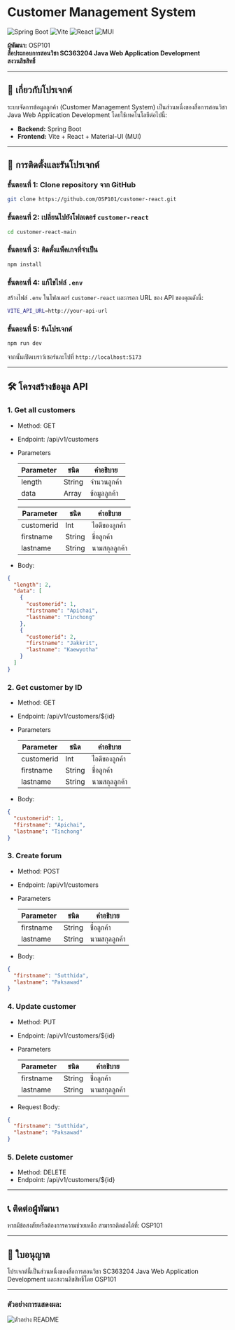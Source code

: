 # Customer Management System

![Spring Boot](https://img.shields.io/badge/Spring_Boot-6DB33F?style=for-the-badge&logo=spring&logoColor=white)
![Vite](https://img.shields.io/badge/Vite-B73BFE?style=for-the-badge&logo=vite&logoColor=FFD62E)
![React](https://img.shields.io/badge/React-20232A?style=for-the-badge&logo=react&logoColor=61DAFB)
![MUI](https://img.shields.io/badge/MUI-007FFF?style=for-the-badge&logo=mui&logoColor=white)

**ผู้พัฒนา:** OSP101  
**สื่อประกอบการสอนวิชา SC363204 Java Web Application Development**  
**สงวนลิขสิทธิ์**

---

## 📖 เกี่ยวกับโปรเจกต์

ระบบจัดการข้อมูลลูกค้า (Customer Management System) เป็นส่วนหนึ่งของสื่อการสอนวิชา Java Web Application Development โดยใช้เทคโนโลยีต่อไปนี้:

- **Backend:** Spring Boot
- **Frontend:** Vite + React + Material-UI (MUI)

---

## 🚀 การติดตั้งและรันโปรเจกต์

### ขั้นตอนที่ 1: Clone repository จาก GitHub
```bash
git clone https://github.com/OSP101/customer-react.git
```

### ขั้นตอนที่ 2: เปลี่ยนไปยังโฟลเดอร์ `customer-react`
```bash
cd customer-react-main
```
### ขั้นตอนที่ 3: ติดตั้งแพ็คเกจที่จำเป็น
```bash
npm install
```
### ขั้นตอนที่ 4: แก้ไขไฟล์ `.env`
สร้างไฟล์ `.env` ในโฟลเดอร์ `customer-react` และกรอก URL ของ API ของคุณดังนี้:
```bash
VITE_API_URL=http://your-api-url
```
### ขั้นตอนที่ 5: รันโปรเจกต์
```bash
npm run dev
```
จากนั้นเปิดเบราว์เซอร์และไปที่ ``http://localhost:5173``

---

## 🛠️ โครงสร้างข้อมูล API

### 1. Get all customers
- Method: GET
- Endpoint: /api/v1/customers
- Parameters

  Parameter | ชนิด | คำอธิบาย
  ---- | ---- | ---- |
  length | String | จำนวนลูกค้า
  data | Array | ข้อมูลลูกค้า

    Parameter | ชนิด | คำอธิบาย
  ---- | ---- | ---- |
  customerid | Int | ไอดีของลูกค้า
  firstname | String | ชื่อลูกค้า
  lastname | String | นามสกุลลูกค้า

- Body:
```json
{
  "length": 2,
  "data": [
    {
      "customerid": 1,
      "firstname": "Apichai",
      "lastname": "Tinchong"
    },
    {
      "customerid": 2,
      "firstname": "Jakkrit",
      "lastname": "Kaewyotha"
    }
  ]
}
```

### 2. Get customer by ID
- Method: GET
- Endpoint: /api/v1/customers/${id}
- Parameters

    Parameter | ชนิด | คำอธิบาย
  ---- | ---- | ---- |
  customerid | Int | ไอดีของลูกค้า
  firstname | String | ชื่อลูกค้า
  lastname | String | นามสกุลลูกค้า
- Body:
```json
{
  "customerid": 1,
  "firstname": "Apichai",
  "lastname": "Tinchong"
}
```

### 3. Create forum
- Method: POST
- Endpoint: /api/v1/customers
- Parameters

    Parameter | ชนิด | คำอธิบาย
  ---- | ---- | ---- |
  firstname | String | ชื่อลูกค้า
  lastname | String | นามสกุลลูกค้า

- Body:
```json
{
  "firstname": "Sutthida",
  "lastname": "Paksawad"
}
```

### 4. Update customer
- Method: PUT
- Endpoint: /api/v1/customers/${id}
- Parameters

    Parameter | ชนิด | คำอธิบาย
  ---- | ---- | ---- |
  firstname | String | ชื่อลูกค้า
  lastname | String | นามสกุลลูกค้า

- Request Body:
```json
{
  "firstname": "Sutthida",
  "lastname": "Paksawad"
}
```

### 5. Delete customer
- Method: DELETE
- Endpoint: /api/v1/customers/${id}

---
## 📞 ติดต่อผู้พัฒนา
หากมีข้อสงสัยหรือต้องการความช่วยเหลือ สามารถติดต่อได้ที่:
OSP101

---

## 📜 ใบอนุญาต
โปรเจกต์นี้เป็นส่วนหนึ่งของสื่อการสอนวิชา SC363204 Java Web Application Development และสงวนลิขสิทธิ์โดย OSP101

---

### ตัวอย่างการแสดงผล:

![ตัวอย่าง README](https://firebasestorage.googleapis.com/v0/b/computer-e84a8.appspot.com/o/images%2Fcustomer-react.png?alt=media&token=1eaf7003-8a99-41db-87cd-79c70271df4b)
